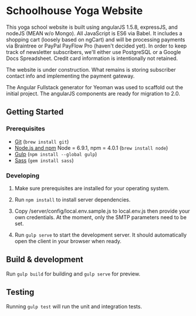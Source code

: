 # Schoolhouse Yoga Website

This yoga school website is built using angularJS 1.5.8, expressJS, and nodeJS (MEAN w/o Mongo).
All JavaScript is ES6 via Babel. It includes a shopping cart (loosely based on ngCart) and will be processing
payments via Braintree or PayPal PayFlow Pro (haven't decided yet). In order to keep track
of newsletter subscribers, we'll either use PostgreSQL or a Google Docs Spreadsheet. Credit card information is
intentionally not retained.

The website is under construction. What remains is storing subscriber contact info and implementing the payment
gateway.

The Angular Fullstack generator for Yeoman was used to scaffold out the initial project. The angularJS
components are ready for migration to 2.0.

## Getting Started

### Prerequisites

- [Git](https://git-scm.com/) (`brew install git`)
- [Node.js and npm](nodejs.org) Node = 6.9.1, npm = 4.0.1 (`brew install node`)
- [Gulp](http://gulpjs.com/) (`npm install --global gulp`)
- [Sass](http://sass-lang.com) (`gem install sass`)

### Developing

1. Make sure prerequisites are installed for your operating system.

2. Run `npm install` to install server dependencies.

3. Copy /server/config/local.env.sample.js to local.env.js then provide your own credentials. At the moment, only the SMTP parameters need to be set.

4. Run `gulp serve` to start the development server. It should automatically open the client in your browser when ready.

## Build & development

Run `gulp build` for building and `gulp serve` for preview.

## Testing

Running `gulp test` will run the unit and integration tests.
